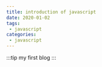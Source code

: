 ```yaml
---
title: introduction of javascript
date: 2020-01-02
tags:
 - javascript
categories:
 - javascript
---
```


:::tip
my first blog
:::
<!-- more -->